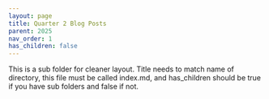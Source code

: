 ```yaml
---
layout: page
title: Quarter 2 Blog Posts
parent: 2025
nav_order: 1
has_children: false
---
```


This is a sub folder for cleaner layout. Title needs to match name of directory, this file must be called index.md, and has_children should be true if you have sub folders and false if not. 